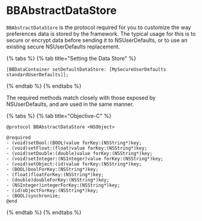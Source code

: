 # BBAbstractDataStore

`BBAbstractDataStore` is the protocol required for you to customize the way preferences data is stored by the framework. The typical usage for this is to secure or encrypt data before sending it to NSUserDefaults, or to use an existing secure NSUserDefaults replacement.

{% tabs %}
{% tab title="Setting the Data Store" %}
```aspnet
[BBDataContainer setDefaultDataStore: [MySecureUserDefaults standardUserDefaults]];
```
{% endtab %}
{% endtabs %}

The required methods match closely with those exposed by NSUserDefaults, and are used in the same manner.

{% tabs %}
{% tab title="Objective-C" %}
```aspnet
@protocol BBAbstractDataStore <NSObject>

@required
- (void)setBool:(BOOL)value forKey:(NSString*)key;
- (void)setFloat:(float)value forKey:(NSString*)key;
- (void)setDouble:(double)value forKey:(NSString*)key;
- (void)setInteger:(NSInteger)value forKey:(NSString*)key;
- (void)setObject:(id)value forKey:(NSString*)key;
- (BOOL)boolForKey:(NSString*)key;
- (float)floatForKey:(NSString*)key;
- (double)doubleForKey:(NSString*)key;
- (NSInteger)integerForKey:(NSString*)key;
- (id)objectForKey:(NSString*)key;
- (BOOL)synchronize;
@end
```
{% endtab %}
{% endtabs %}


